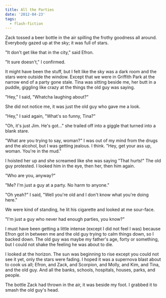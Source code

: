 ```yaml
---
title: All the Parties
date: '2012-04-23'
tags:
  - flash-fiction
---
```


Zack tossed a beer bottle in the air spilling the frothy goodness all around.
Everybody gazed up at the sky; it was full of stars.

<!-- truncate -->

"It don't get like that in the city," said Efron.

"It sure doesn't," I confirmed.

It might have been the stuff, but I felt like the sky was a dark room and the
stars were outside the window. Except that we were in Griffith Park at the
narrow end of a party gone stale. Tina was sitting beside me, her butt in a
puddle, giggling like crazy at the things the old guy was saying.

"Hey," I said, "Whatcha laughing about?"

She did not notice me, it was just the old guy who gave me a look.

"Hey," I said again, "What's so funny, Tina?"

"Oh, it's just Jim. He's got..." she trailed off into a giggle that turned into
a blank stare.

"What are you trying to say, woman?" I was out of my mind from the drugs and the
alcohol, but I was getting jealous. I think. "Hey, get your ass up, woman.
You're in the mud."

I hoisted her up and she screamed like she was saying "That hurts!" The old guy
protested. I looked him in the eye, then her, then him again.

"Who are you, anyway?"

"Me? I'm just a guy at a party. No harm to anyone."

"Oh yeah?" I said, "Well you're old and I don't know what you're doing here."

We were kind of standing, he lit his cigarette and looked at me sour-face.

"I'm just a guy who never had enough parties, you know?"

I must have been getting a little intense (except I did not feel I was) because
Efron got in between me and the old guy trying to calm things down, so I backed
down. The old guy was maybe my father's age, forty or something, but I could not
shake the feeling he was about to die.

I looked at the horizon. The sun was beginning to rise except you could not see
it yet, only the stars were fading. I hoped it was a supernova blast about to
cook us all; Efron, and Zack, and Scorpion, and Molly, and Kim, and Tina, and
the old guy. And all the banks, schools, hospitals, houses, parks, and people.

The bottle Zack had thrown in the air, it was beside my foot. I grabbed it to
smash the old guy's head.
